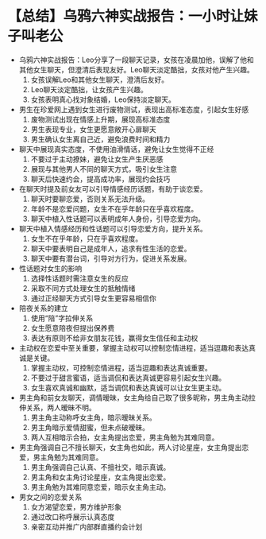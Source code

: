 # 【总结】乌鸦六神实战报告：一小时让妹子叫老公

-   乌鸦六神实战报告：Leo分享了一段聊天记录，女孩在凌晨加他，误解了他和其他女生聊天，但澄清后表现友好。Leo聊天淡定酷拙，女孩对他产生兴趣。
    1.  女孩误解Leo和其他女生聊天，澄清后友好。
    2.  Leo聊天淡定酷拙，让女孩产生兴趣。
    3.  女孩表明真心找对象结婚，Leo保持淡定聊天。
-   男生在珍爱网上遇到女生进行废物测试，表现出高标准态度，引起女生好感
    1.  废物测试出现在情感上升期，展现高标准态度
    2.  男生表现专业，女生更愿意敞开心扉聊天
    3.  男生确认女生离自己近，避免浪费时间和精力
-   聊天中展现真实态度，不使用油滑情话，避免让女生觉得不正经
    1.  不要过于主动撩妹，避免让女生产生厌恶感
    2.  展现与其他男人不同的聊天方式，吸引女生注意
    3.  聊天后快速约会，提高成功率，展现约会技巧
-   在聊天时提及前女友可以引导情感经历话题，有助于谈恋爱。
    1.  聊天时要聊恋爱，否则关系无法升级。
    2.  年龄不是恋爱问题，女生不在乎年龄只在乎喜欢程度。
    3.  聊天中植入性话题可以表明成年人身份，引导恋爱方向。
-   聊天中植入情感经历和性话题可以引导恋爱方向，提升关系。
    1.  女生不在乎年龄，只在乎喜欢程度。
    2.  聊天中要表明自己是成年人，追求有性生活的恋爱。
    3.  聊天中要有潜台词，引导对方行为，促进关系发展。
-   性话题对女生的影响
    1.  选择性话题时需注意女生的反应
    2.  采取不同方式处理女生的抵触情绪
    3.  通过正经聊天方式引导女生更容易相信你
-   陪夜关系的建立
    1.  使用“陪”字拉伸关系
    2.  女生愿意陪夜但提出保养费
    3.  表达有原则不给非女朋友花钱，赢得女生信任和主动权
-   主动权在恋爱中至关重要，掌握主动权可以控制恋情进程，适当逗趣和表达真诚是关键。
    1.  掌握主动权，可控制恋情进程，适当逗趣和表达真诚重要。
    2.  不要过于甜言蜜语，适当调侃和表达真诚更容易引起女生兴趣。
    3.  女生喜欢真诚和幽默，适当调侃和表达真诚可以让女生更主动。
-   男主角和前女友聊天，调情暧昧，女主角给自己取了很多昵称，男主角主动拉伸关系，两人暧昧不明。
    1.  男主角主动称呼女主角，暗示暧昧关系。
    2.  男主角暗示爱情甜蜜，但未点破暧昧。
    3.  两人互相暗示合拍，女主角提出恋爱，男主角勉为其难同意。
-   男主角强调自己不擅长聊天，女主角也如此，两人讨论星座，女主角提出恋爱，男主角勉为其难同意。
    1.  男主角强调自己认真、不擅社交，暗示真诚。
    2.  男主角和女主角讨论星座，女主角提出恋爱。
    3.  男主角勉为其难同意恋爱，暗示女主角主动。
-   男女之间的恋爱关系
    1.  女方渴望恋爱，男方维护形象
    2.  通过改口称呼展示认真态度
    3.  亲密互动并推广内部群直播约会计划
